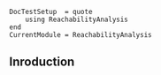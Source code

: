 ```@meta
DocTestSetup  = quote
    using ReachabilityAnalysis
end
CurrentModule = ReachabilityAnalysis
```

## Inroduction
